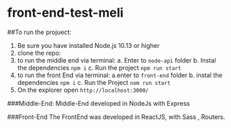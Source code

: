# front-end-test-meli

##To run the projuect:

1. Be sure you have installed Node.js 10.13 or higher
2. clone the repo:
3. to run the middle end via terminal:
   a. Enter to `node-api` folder
   b. Instal the dependencies `npm i`
   c. Run the project `npm run start`
4. to run the front End via terminal:
   a.enter to `front-end` folder
   b. instal the dependencies `npm i`
   c. Run the Project `nom run start`
5. On the explorer open `http://localhost:3000/`

###Middle-End:
Middle-End developed in NodeJs with Express

###Front-End
The FrontEnd was developed in ReactJS, with Sass , Routers.
